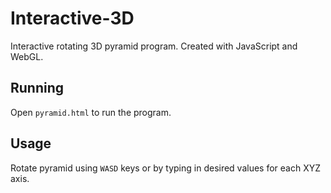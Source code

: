 # Interactive-3D
Interactive rotating 3D pyramid program. Created with JavaScript and WebGL. 

## Running
Open ```pyramid.html``` to run the program.

## Usage
Rotate pyramid using ```WASD``` keys or by typing in desired values for each XYZ axis.
